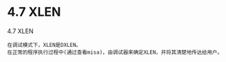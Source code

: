 # 4.7 XLEN
4.7 XLEN

```text
在调试模式下，XLEN是DXLEN。
在正常的程序执行过程中(通过查看misa)，由调试器来确定XLEN，并将其清楚地传达给用户。
```

